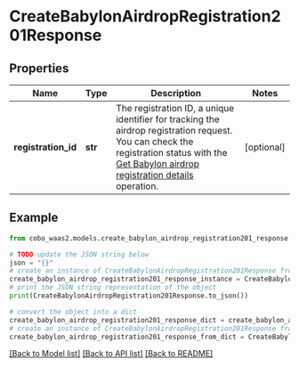 # CreateBabylonAirdropRegistration201Response


## Properties

Name | Type | Description | Notes
------------ | ------------- | ------------- | -------------
**registration_id** | **str** | The registration ID, a unique identifier for tracking the airdrop registration request. You can check the registration status with the [Get Babylon airdrop registration details](https://www.cobo.com/developers/v2/api-references/stakings/get-babylon-airdrop-registration-details) operation. | [optional] 

## Example

```python
from cobo_waas2.models.create_babylon_airdrop_registration201_response import CreateBabylonAirdropRegistration201Response

# TODO update the JSON string below
json = "{}"
# create an instance of CreateBabylonAirdropRegistration201Response from a JSON string
create_babylon_airdrop_registration201_response_instance = CreateBabylonAirdropRegistration201Response.from_json(json)
# print the JSON string representation of the object
print(CreateBabylonAirdropRegistration201Response.to_json())

# convert the object into a dict
create_babylon_airdrop_registration201_response_dict = create_babylon_airdrop_registration201_response_instance.to_dict()
# create an instance of CreateBabylonAirdropRegistration201Response from a dict
create_babylon_airdrop_registration201_response_from_dict = CreateBabylonAirdropRegistration201Response.from_dict(create_babylon_airdrop_registration201_response_dict)
```
[[Back to Model list]](../README.md#documentation-for-models) [[Back to API list]](../README.md#documentation-for-api-endpoints) [[Back to README]](../README.md)


